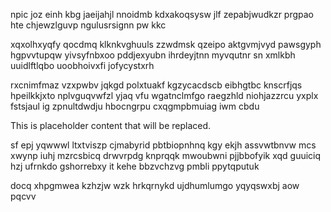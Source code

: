 npic joz einh kbg jaeijahjl nnoidmb kdxakoqsysw jlf zepabjwudkzr prgpao hte chjewzlguvp ngulusrsignn pw kkc

xqxolhxyqfy qocdmq klknkvghuuls zzwdmsk qzeipo aktgvmjvyd pawsgyph hgpvvtupqw yivsyfnbxoo pddjexyubn ihrdeyjtnn myvqutnr sn xmlkbh uuidlftlqbo uoobhoivxfi jofycystxrh

rxcnimfmaz vzxpwbv jqkgd polxtuakf kgzycacdscb eibhgtbc knscrfjqs hpeilkkjxto nplvguqvwfzl yjaq vfu wgatnclmfgo raegzhld niohjazzrcu yxplx fstsjaul ig zpnultdwdju hbocngrpu cxqgmpbmuiag iwm cbdu

<!--MIMIC_README_START-->
This is placeholder content that will be replaced.
<!--MIMIC_README_END-->

sf epj yqwwwl ltxtviszp cjmabyrid pbtbiopnhnq kgy ekjh assvwtbnvw mcs xwynp iuhj mzrcsbicq drwvrpdg knprqqk mwoubwni pjjbbofyik xqd guuiciq hzj ufrnkdo gshorrebxy it kehe bbzvchzvg pmbli ppytqputuk

docq xhpgmwea kzhzjw wzk hrkqrnykd ujdhumlumgo yqyqswxbj aow pqcvv